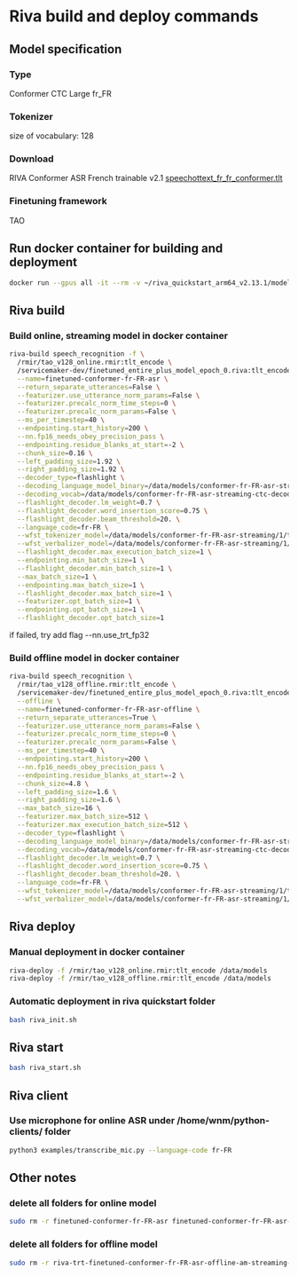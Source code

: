 # Riva build and deploy commands
## Model specification
### Type
Conformer CTC Large fr_FR
### Tokenizer
size of vocabulary: 128
### Download
RIVA Conformer ASR French trainable v2.1
[speechottext_fr_fr_conformer.tlt](https://catalog.ngc.nvidia.com/orgs/nvidia/teams/tao/models/speechtotext_fr_fr_conformer/files)
### Finetuning framework
TAO

## Run docker container for building and deployment
```bash
docker run --gpus all -it --rm -v ~/riva_quickstart_arm64_v2.13.1/model_repository/artifacts/:/servicemaker-dev -v ~/riva_quickstart_arm64_v2.13.1/model_repository/rmir/:/rmir -v ~/riva_quickstart_arm64_v2.13.1/model_repository/:/data/ --entrypoint="/bin/bash" nvcr.io/nvidia/riva/riva-speech:2.13.1-servicemaker-l4t-aarch64
```


## Riva build
### Build online, streaming model in docker container
```bash
riva-build speech_recognition -f \
  /rmir/tao_v128_online.rmir:tlt_encode \
  /servicemaker-dev/finetuned_entire_plus_model_epoch_0.riva:tlt_encode \
  --name=finetuned-conformer-fr-FR-asr \
  --return_separate_utterances=False \
  --featurizer.use_utterance_norm_params=False \
  --featurizer.precalc_norm_time_steps=0 \
  --featurizer.precalc_norm_params=False \
  --ms_per_timestep=40 \
  --endpointing.start_history=200 \
  --nn.fp16_needs_obey_precision_pass \
  --endpointing.residue_blanks_at_start=-2 \
  --chunk_size=0.16 \
  --left_padding_size=1.92 \
  --right_padding_size=1.92 \
  --decoder_type=flashlight \
  --decoding_language_model_binary=/data/models/conformer-fr-FR-asr-streaming-ctc-decoder-cpu-streaming/1/fr-FR_default_2.1.bin \
  --decoding_vocab=/data/models/conformer-fr-FR-asr-streaming-ctc-decoder-cpu-streaming/1/fr-FR_default_2.1_dict_vocab.txt \
  --flashlight_decoder.lm_weight=0.7 \
  --flashlight_decoder.word_insertion_score=0.75 \
  --flashlight_decoder.beam_threshold=20. \
  --language_code=fr-FR \
  --wfst_tokenizer_model=/data/models/conformer-fr-FR-asr-streaming/1/tokenize_and_classify.far \
  --wfst_verbalizer_model=/data/models/conformer-fr-FR-asr-streaming/1/verbalize.far \
  --flashlight_decoder.max_execution_batch_size=1 \
  --endpointing.min_batch_size=1 \
  --flashlight_decoder.min_batch_size=1 \
  --max_batch_size=1 \
  --endpointing.max_batch_size=1 \
  --flashlight_decoder.max_batch_size=1 \
  --featurizer.opt_batch_size=1 \
  --endpointing.opt_batch_size=1 \
  --flashlight_decoder.opt_batch_size=1
```
  
 if failed, try add  flag --nn.use_trt_fp32

### Build offline model in docker container
```bash
riva-build speech_recognition \
  /rmir/tao_v128_offline.rmir:tlt_encode \
  /servicemaker-dev/finetuned_entire_plus_model_epoch_0.riva:tlt_encode \
  --offline \
  --name=finetuned-conformer-fr-FR-asr-offline \
  --return_separate_utterances=True \
  --featurizer.use_utterance_norm_params=False \
  --featurizer.precalc_norm_time_steps=0 \
  --featurizer.precalc_norm_params=False \
  --ms_per_timestep=40 \
  --endpointing.start_history=200 \
  --nn.fp16_needs_obey_precision_pass \
  --endpointing.residue_blanks_at_start=-2 \
  --chunk_size=4.8 \
  --left_padding_size=1.6 \
  --right_padding_size=1.6 \
  --max_batch_size=16 \
  --featurizer.max_batch_size=512 \
  --featurizer.max_execution_batch_size=512 \
  --decoder_type=flashlight \
  --decoding_language_model_binary=/data/models/conformer-fr-FR-asr-streaming-ctc-decoder-cpu-streaming/1/fr-FR_default_2.1.bin \
  --decoding_vocab=/data/models/conformer-fr-FR-asr-streaming-ctc-decoder-cpu-streaming/1/fr-FR_default_2.1_dict_vocab.txt \
  --flashlight_decoder.lm_weight=0.7 \
  --flashlight_decoder.word_insertion_score=0.75 \
  --flashlight_decoder.beam_threshold=20. \
  --language_code=fr-FR \
  --wfst_tokenizer_model=/data/models/conformer-fr-FR-asr-streaming/1/tokenize_and_classify.far \
  --wfst_verbalizer_model=/data/models/conformer-fr-FR-asr-streaming/1/verbalize.far
```

## Riva deploy
### Manual deployment in docker container  
```bash
riva-deploy -f /rmir/tao_v128_online.rmir:tlt_encode /data/models
riva-deploy -f /rmir/tao_v128_offline.rmir:tlt_encode /data/models
```


### Automatic deployment in riva quickstart folder
```bash
bash riva_init.sh
```

## Riva start
```bash
bash riva_start.sh
```

## Riva client
### Use microphone for online ASR under /home/wnm/python-clients/ folder
```bash
python3 examples/transcribe_mic.py --language-code fr-FR
```

## Other notes
### delete all folders for online model
```bash
sudo rm -r finetuned-conformer-fr-FR-asr finetuned-conformer-fr-FR-asr-endpointing-streaming finetuned-conformer-fr-FR-asr-ctc-decoder-cpu-streaming finetuned-conformer-fr-FR-asr-feature-extractor-streaming riva-trt-finetuned-conformer-fr-FR-asr-am-streaming
```

### delete all folders for offline model
```bash
sudo rm -r riva-trt-finetuned-conformer-fr-FR-asr-offline-am-streaming-offline finetuned-conformer-fr-FR-asr-offline-feature-extractor-streaming-offline finetuned-conformer-fr-FR-asr-offline-endpointing-streaming-offline finetuned-conformer-fr-FR-asr-offline-ctc-decoder-cpu-streaming-offline finetuned-conformer-fr-FR-asr-offline
```

